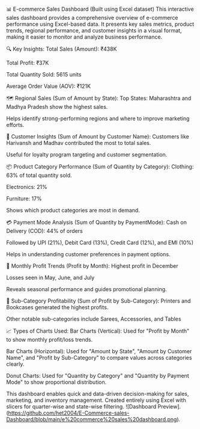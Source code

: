 📊 E-commerce Sales Dashboard (Built using Excel dataset)
This interactive sales dashboard provides a comprehensive overview of e-commerce performance using Excel-based data. It presents key sales metrics, product trends, regional performance, and customer insights in a visual format, making it easier to monitor and analyze business performance.

🔍 Key Insights:
Total Sales (Amount): ₹438K

Total Profit: ₹37K

Total Quantity Sold: 5615 units

Average Order Value (AOV): ₹121K

🗺️ Regional Sales (Sum of Amount by State):
Top States: Maharashtra and Madhya Pradesh show the highest sales.

Helps identify strong-performing regions and where to improve marketing efforts.

👤 Customer Insights (Sum of Amount by Customer Name):
Customers like Harivansh and Madhav contributed the most to total sales.

Useful for loyalty program targeting and customer segmentation.

📦 Product Category Performance (Sum of Quantity by Category):
Clothing: 63% of total quantity sold.

Electronics: 21%

Furniture: 17%

Shows which product categories are most in demand.

💳 Payment Mode Analysis (Sum of Quantity by PaymentMode):
Cash on Delivery (COD): 44% of orders

Followed by UPI (21%), Debit Card (13%), Credit Card (12%), and EMI (10%)

Helps in understanding customer preferences in payment options.

📅 Monthly Profit Trends (Profit by Month):
Highest profit in December

Losses seen in May, June, and July

Reveals seasonal performance and guides promotional planning.

🧾 Sub-Category Profitability (Sum of Profit by Sub-Category):
Printers and Bookcases generated the highest profits.

Other notable sub-categories include Sarees, Accessories, and Tables

📈 Types of Charts Used:
Bar Charts (Vertical):
Used for "Profit by Month" to show monthly profit/loss trends.

Bar Charts (Horizontal):
Used for "Amount by State", "Amount by Customer Name", and "Profit by Sub-Category" to compare values across categories clearly.

Donut Charts:
Used for "Quantity by Category" and "Quantity by Payment Mode" to show proportional distribution.

This dashboard enables quick and data-driven decision-making for sales, marketing, and inventory management. Created entirely using Excel with slicers for quarter-wise and state-wise filtering.
![Dashboard Preview].(https://github.com/het2004/E-Commerce-sales-Dashboard/blob/main/e%20commerce%20sales%20dashboard.png).
